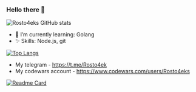 ### Hello there 👋

![Rosto4eks GitHub stats](https://github-readme-stats.vercel.app/api?username=Rosto4eks&show_icons=true&theme=midnight-purple)

- 🌱 I’m currently learning: Golang
- ✨ Skills: Node.js, git

[![Top Langs](https://github-readme-stats.vercel.app/api/top-langs/?username=Rosto4eks&hide=css,handlebars&langs_count=4&theme=midnight-purple)](https://github.com/Rosto4eks/Youtube-video-downloader-Dotnet)

- My telegram - https://t.me/Rosto4ek
- My codewars account - https://www.codewars.com/users/Rosto4eks

[![Readme Card](https://github-readme-stats.vercel.app/api/pin/?username=Rosto4eks&repo=Youtube-video-downloader-Dotnet&theme=midnight-purple)](https://github.com/Rosto4eks/Youtube-video-downloader-Dotnet)
